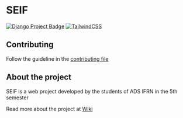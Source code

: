 # SEIF
[![Django Project Badge](https://img.shields.io/badge/Django-092E20?style=for-the-badge&logo=django&logoColor=green)](https://docs.djangoproject.com/en/5.1/)
[![TailwindCSS](https://img.shields.io/badge/Django%20TailWind-%2338B2AC.svg?style=for-the-badge&logo=tailwind-css&logoColor=white)](https://django-tailwind.readthedocs.io/en/latest/index.html)



## Contributing
Follow the guideline in the <a href='/CONTRIBUTING.md'>contributing file</a>

## About the project
SEIF is a web project developed by the students of ADS IFRN in the 5th semester

Read more about the project at <a href='https://github.com/sad-course/SEIF/wiki'>Wiki</a>
